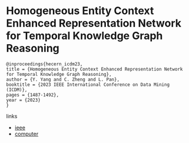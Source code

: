 # Homogeneous Entity Context Enhanced Representation Network for Temporal Knowledge Graph Reasoning

```
@inproceedings{hecern_icdm23,
title = {Homogeneous Entity Context Enhanced Representation Network for Temporal Knowledge Graph Reasoning},
author = {Y. Yang and C. Zheng and L. Pan},
booktitle = {2023 IEEE International Conference on Data Mining (ICDM)},
pages = {1487-1492},
year = {2023}
}
```

links
- [ieee](https://doi.org/10.1109/ICDM58522.2023.00196)
- [computer](https://doi.ieeecomputersociety.org/10.1109/ICDM58522.2023.00196)
